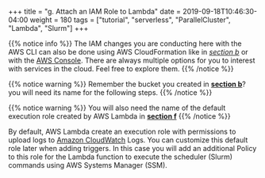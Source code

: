+++
title = "g. Attach an IAM Role to Lambda"
date = 2019-09-18T10:46:30-04:00
weight = 180
tags = ["tutorial", "serverless", "ParallelCluster", "Lambda", "Slurm"]
+++

{{% notice info %}}
The IAM changes you are conducting here with the AWS CLI can also be done using AWS CloudFormation like in [*section b*](/04-serverless/02-serverless-iam/02-iam-policy2.html) or with the [AWS Console](https://aws.amazon.com/console/). There are always multiple options for you to interest with services in the cloud. Feel free to explore them.
{{% /notice %}}

{{% notice warning %}}
Remember the bucket you created in [**section b**](/04-serverless/02-serverless-iam/02-iam-policy1.html)? you will need its name for the following steps.
{{% /notice %}}

{{% notice warning %}}
You will also need the name of the default execution role created by AWS Lambda in [**section f**](/04-serverless/06-slurm-lambda-config/06-config2.html)
{{% /notice %}}


By default, AWS Lambda create an execution role with permissions to upload logs to [Amazon CloudWatch](https://aws.amazon.com/cloudwatch/) Logs. You can customize this default role later when adding triggers. In this case you will add an additional Policy to this role for the Lambda function to execute the scheduler (Slurm) commands using AWS Systems Manager (SSM).
